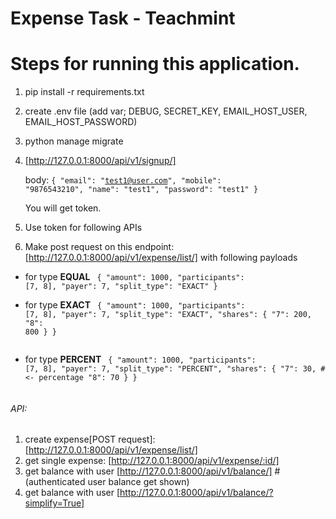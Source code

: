 # Expense Task - Teachmint


# Steps for running this application. 
1. pip install -r requirements.txt

2. create .env file (add var; DEBUG, SECRET_KEY, EMAIL_HOST_USER, EMAIL_HOST_PASSWORD)

3. python manage migrate

4. [http://127.0.0.1:8000/api/v1/signup/] 

    body:  <code>{
        "email": "test1@user.com",
        "mobile": "9876543210",
        "name": "test1",
        "password": "test1"
    }</code>

    You will get token.

5. Use token for following APIs

6. Make post request on this endpoint: [http://127.0.0.1:8000/api/v1/expense/list/] with following payloads 

-  for type <b>EQUAL</b>
    <code>
    {
        "amount": 1000,
        "participants": [7, 8],
        "payer": 7,
        "split_type": "EXACT"
    }
    </code>

-  for type <b>EXACT</b>
    <code>
    {
        "amount": 1000,
        "participants": [7, 8],
        "payer": 7,
        "split_type": "EXACT",
        "shares": {
            "7": 200,
            "8": 800
        }
    }   
    </code>

-  for type <b>PERCENT</b>
    <code>
    {
        "amount": 1000,
        "participants": [7, 8],
        "payer": 7,
        "split_type": "PERCENT",
        "shares": {
            "7": 30, # <- percentage
            "8": 70
        }
    }   
    </code>

###### API:
1. create expense[POST request]: [http://127.0.0.1:8000/api/v1/expense/list/]
1. get single expense: [http://127.0.0.1:8000/api/v1/expense/:id/]
2. get balance with user [http://127.0.0.1:8000/api/v1/balance/] # (authenticated user balance get shown)
3. get balance with user [http://127.0.0.1:8000/api/v1/balance/?simplify=True]

<!-- # Features/Requirements:
1. User: Each user should have a userId, name, email, mobile number.
2. Expense: Could either be EQUAL, EXACT or PERCENT
3. Users can add any amount, select any type of expense and split with any of the
   available users.
4. The percent and amount provided could have decimals upto two decimal places.
5. In case of percent, you need to verify if the total sum of percentage shares is 100 or not.
6. In case of exact, you need to verify if the total sum of shares is equal to the total amount
   or not.
7. The application should have a capability to show expenses for a single user as well as
   balances for everyone.
8. When asked to show balances, the application should show balances of a user with all
   the users where there is a non-zero balance.
9. The amount should be rounded off to two decimal places. Say if User1 paid 100 and
   amount is split equally among 3 people. Assign 33.34 to first person and 33.33 to
   others.
10. There should be an option to simplify expenses. When simplify expenses is turned on
    (is true), the balances should get simplified. Ex: ‘User1 owes 250 to User2 and User2
    owes 200 to User3’ should simplify to ‘User1 owes 50 to User2 and 200 to User3’.
11. When a new expense is added, each participant in that expense should get an
    email telling them that they have been added to an expense, the total amount they
    owe for that expense. This email should be sent asynchronously (non-blocking)
    so that the API call doesn't get blocked.
    And create a scheduled job that will send an email every week to users. This
    email should contain the total amount of money they owe to each user.
12. Each expense can have up to 1000 participants and the maximum amount for an
    expense can go up to INR 1,00,00,000/- -->
